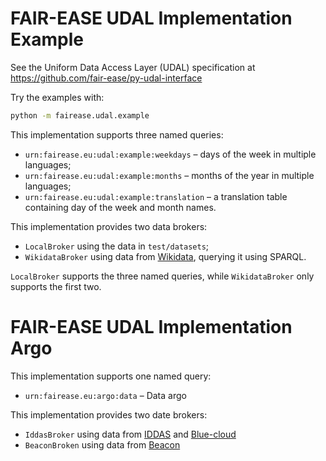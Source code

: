 # FAIR-EASE UDAL Implementation Example

See the Uniform Data Access Layer (UDAL) specification at
https://github.com/fair-ease/py-udal-interface

Try the examples with:

```sh
python -m fairease.udal.example
```

This implementation supports three named queries:

- `urn:fairease.eu:udal:example:weekdays` &ndash; days of the week in multiple
  languages;
- `urn:fairease.eu:udal:example:months` &ndash; months of the year in multiple
  languages;
- `urn:fairease.eu:udal:example:translation` &ndash; a translation table
  containing day of the week and month names.

This implementation provides two data brokers:

- `LocalBroker` using the data in `test/datasets`;
- `WikidataBroker` using data from [Wikidata](https://www.wikidata.org/),
  querying it using SPARQL.

`LocalBroker` supports the three named queries, while `WikidataBroker` only
supports the first two.

# FAIR-EASE UDAL Implementation Argo

This implementation supports one named query:

- `urn:fairease.eu:argo:data` &ndash; Data argo

This implementation provides two date brokers:

- `IddasBroker` using data from [IDDAS](https://fair-ease-iddas.maris.nl) and [Blue-cloud](https://data.blue-cloud.org/)
- `BeaconBroken` using data from [Beacon](https://beacon.maris.nl/)

